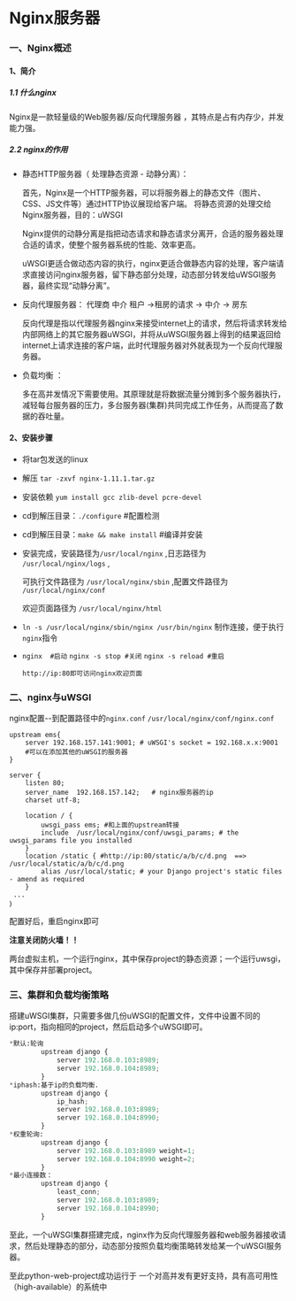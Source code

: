 # Nginx服务器

### 一、Nginx概述

#### 1、简介

##### 1.1 什么nginx

Nginx是一款轻量级的Web服务器/反向代理服务器 ，其特点是占有内存少，并发能力强。



##### 2.2 nginx的作用

- 静态HTTP服务器（ 处理静态资源 - 动静分离）： 

  首先，Nginx是一个HTTP服务器，可以将服务器上的静态文件（图片、CSS、JS文件等）通过HTTP协议展现给客户端。   将静态资源的处理交给Nginx服务器，目的：uWSGI

  Nginx提供的动静分离是指把动态请求和静态请求分离开，合适的服务器处理合适的请求，使整个服务器系统的性能、效率更高。 

  uWSGI更适合做动态内容的执行，nginx更适合做静态内容的处理，客户端请求直接访问nginx服务器，留下静态部分处理，动态部分转发给uWSGI服务器，最终实现“动静分离”。

  

- 反向代理服务器：   代理商  中介   租户 ->租房的请求 -> 中介 -> 房东

  反向代理是指以代理服务器nginx来接受internet上的请求，然后将请求转发给内部网络上的其它服务器uWSGI，并将从uWSGI服务器上得到的结果返回给internet上请求连接的客户端，此时代理服务器对外就表现为一个反向代理服务器。  

  

- 负载均衡 ：

  多在高并发情况下需要使用。其原理就是将数据流量分摊到多个服务器执行，减轻每台服务器的压力，多台服务器(集群)共同完成工作任务，从而提高了数据的吞吐量。 



#### 2、安装步骤

- 将tar包发送的linux

- 解压 `tar -zxvf nginx-1.11.1.tar.gz` 

- 安装依赖 `yum install gcc zlib-devel pcre-devel`   

- cd到解压目录：`./configure`    #配置检测

- cd到解压目录：`make && make install`  #编译并安装

- 安装完成，安装路径为`/usr/local/nginx`   ,日志路径为 `/usr/local/nginx/logs` ,

  可执行文件路径为 `/usr/local/nginx/sbin` ,配置文件路径为 `/usr/local/nginx/conf`

  欢迎页面路径为 `/usr/local/nginx/html`

- `ln -s /usr/local/nginx/sbin/nginx /usr/bin/nginx` 制作连接，便于执行`nginx`指令

- `nginx  #启动` 
  `nginx -s stop #关闭`
  `nginx -s reload #重启`

  `http://ip:80即可访问nginx欢迎页面`



### 二、nginx与uWSGI 

nginx配置--到配置路径中的`nginx.conf`      `/usr/local/nginx/conf/nginx.conf` 

```
upstream ems{
	server 192.168.157.141:9001; # uWSGI's socket = 192.168.x.x:9001
	#可以在添加其他的uWSGI的服务器
}

server {
	listen 80;
	server_name  192.168.157.142;   # nginx服务器的ip
	charset utf-8;
	
	location / {
		uwsgi_pass ems; #和上面的upstream转接  
		include  /usr/local/nginx/conf/uwsgi_params; # the uwsgi_params file you installed
	}	
	location /static { #http://ip:80/static/a/b/c/d.png  ==> /usr/local/static/a/b/c/d.png	
		alias /usr/local/static; # your Django project's static files - amend as required
	}
 ...
｝
```

配置好后，重启nginx即可

**注意关闭防火墙！！**

两台虚拟主机，一个运行nginx，其中保存project的静态资源；一个运行uwsgi，其中保存并部署project。



### 三、集群和负载均衡策略

搭建uWSGI集群，只需要多做几份uWSGI的配置文件，文件中设置不同的ip:port，指向相同的project，然后启动多个uWSGI即可。

```python
*默认:轮询
		upstream django {
			server 192.168.0.103:8989;   
			server 192.168.0.104:8989;
		}
*iphash:基于ip的负载均衡.
		upstream django {
			ip_hash;
			server 192.168.0.103:8989;
			server 192.168.0.104:8990;
		}
*权重轮询:
        upstream django {
			server 192.168.0.103:8989 weight=1;   
			server 192.168.0.104:8990 weight=2;   
		}
*最小连接数：
		upstream django {
			least_conn;   
			server 192.168.0.103:8989;
			server 192.168.0.104:8990;
		}
```

至此，一个uWSGI集群搭建完成，nginx作为反向代理服务器和web服务器接收请求，然后处理静态的部分，动态部分按照负载均衡策略转发给某一个uWSGI服务器。

至此python-web-project成功运行于 一个对高并发有更好支持，具有高可用性（high-available）的系统中